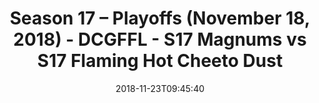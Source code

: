 ---
title: Season 17 – Playoffs (November 18, 2018) - DCGFFL - S17 Magnums vs S17 Flaming
  Hot Cheeto Dust
teams-score:
- team: _teams/s17-gold.md
  score:
- team: _teams/s17-orange.md
  score: 13
mvp: D. Wilson (Gold), P. Tobin (Orange)
game-ball: AJ Reust (Gold), L. Pratt (Orange)
sportsperson: AJ Reust (Gold), A. Livingstone (Orange)
season: 17
week:
date: '2018-11-23T09:45:40'
pageid: season-17-playoffs-november-18-2018-6692-vs-6698
---